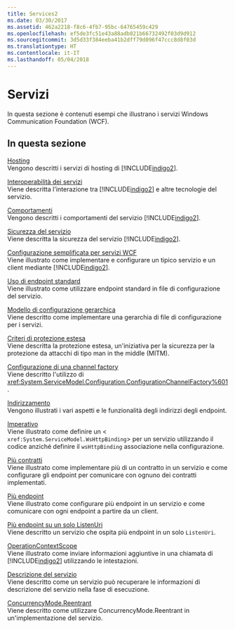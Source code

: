 ```yaml
---
title: Services2
ms.date: 03/30/2017
ms.assetid: 462a2218-f8c6-4fb7-95bc-64765459c429
ms.openlocfilehash: ef5de3fc51e43a88adb021b66732492f03d9d912
ms.sourcegitcommit: 3d5d33f384eeba41b2dff79d096f47ccc8d8f03d
ms.translationtype: HT
ms.contentlocale: it-IT
ms.lasthandoff: 05/04/2018
---
```

# <a name="services"></a>Servizi
In questa sezione è contenuti esempi che illustrano i servizi Windows Communication Foundation (WCF).  
  
## <a name="in-this-section"></a>In questa sezione  
 [Hosting](../../../../docs/framework/wcf/feature-details/hosting.md)  
 Vengono descritti i servizi di hosting di [!INCLUDE[indigo2](../../../../includes/indigo2-md.md)].  
  
 [Interoperabilità dei servizi](../../../../docs/framework/wcf/samples/service-interoperability.md)  
 Viene descritta l'interazione tra [!INCLUDE[indigo2](../../../../includes/indigo2-md.md)] e altre tecnologie del servizio.  
  
 [Comportamenti](../../../../docs/framework/wcf/samples/behaviors.md)  
 Vengono descritti i comportamenti del servizio [!INCLUDE[indigo2](../../../../includes/indigo2-md.md)].  
  
 [Sicurezza del servizio](../../../../docs/framework/wcf/samples/service-security.md)  
 Viene descritta la sicurezza del servizio [!INCLUDE[indigo2](../../../../includes/indigo2-md.md)].  
  
 [Configurazione semplificata per servizi WCF](../../../../docs/framework/wcf/samples/simplified-configuration-for-wcf-services.md)  
 Viene illustrato come implementare e configurare un tipico servizio e un client mediante [!INCLUDE[indigo2](../../../../includes/indigo2-md.md)].  
  
 [Uso di endpoint standard](../../../../docs/framework/wcf/samples/usage-of-standard-endpoints.md)  
 Viene illustrato come utilizzare endpoint standard in file di configurazione del servizio.  
  
 [Modello di configurazione gerarchica](../../../../docs/framework/wcf/samples/hierarchical-configuration-model.md)  
 Viene descritto come implementare una gerarchia di file di configurazione per i servizi.  
  
 [Criteri di protezione estesa](../../../../docs/framework/wcf/samples/extended-protection-policy.md)  
 Viene descritta la protezione estesa, un'iniziativa per la sicurezza per la protezione da attacchi di tipo man in the middle (MITM).  
  
 [Configurazione di una channel factory](../../../../docs/framework/wcf/samples/configuration-channel-factory.md)  
 Viene descritto l'utilizzo di <xref:System.ServiceModel.Configuration.ConfigurationChannelFactory%601>.  
  
 [Indirizzamento](../../../../docs/framework/wcf/samples/addressing.md)  
 Vengono illustrati i vari aspetti e le funzionalità degli indirizzi degli endpoint.  
  
 [Imperativo](../../../../docs/framework/wcf/samples/imperative.md)  
 Viene illustrato come definire un <<!--zz xref:System.ServiceModel.WsHttpBinding --> `xref:System.ServiceModel.WsHttpBinding`> per un servizio utilizzando il codice anziché definire il `wsHttpBinding` associazione nella configurazione.  
  
 [Più contratti](../../../../docs/framework/wcf/samples/multiple-contracts.md)  
 Viene illustrato come implementare più di un contratto in un servizio e come configurare gli endpoint per comunicare con ognuno dei contratti implementati.  
  
 [Più endpoint](../../../../docs/framework/wcf/samples/multiple-endpoints.md)  
 Viene illustrato come configurare più endpoint in un servizio e come comunicare con ogni endpoint a partire da un client.  
  
 [Più endpoint su un solo ListenUri](../../../../docs/framework/wcf/samples/multiple-endpoints-at-a-single-listenuri.md)  
 Viene descritto un servizio che ospita più endpoint in un solo `ListenUri`.  
  
 [OperationContextScope](../../../../docs/framework/wcf/samples/operationcontextscope.md)  
 Viene illustrato come inviare informazioni aggiuntive in una chiamata di [!INCLUDE[indigo2](../../../../includes/indigo2-md.md)] utilizzando le intestazioni.  
  
 [Descrizione del servizio](../../../../docs/framework/wcf/samples/service-description.md)  
 Viene descritto come un servizio può recuperare le informazioni di descrizione del servizio nella fase di esecuzione.  
  
 [ConcurrencyMode.Reentrant](../../../../docs/framework/wcf/samples/concurrencymode-reentrant.md)  
 Viene descritto come utilizzare ConcurrencyMode.Reentrant in un'implementazione del servizio.
